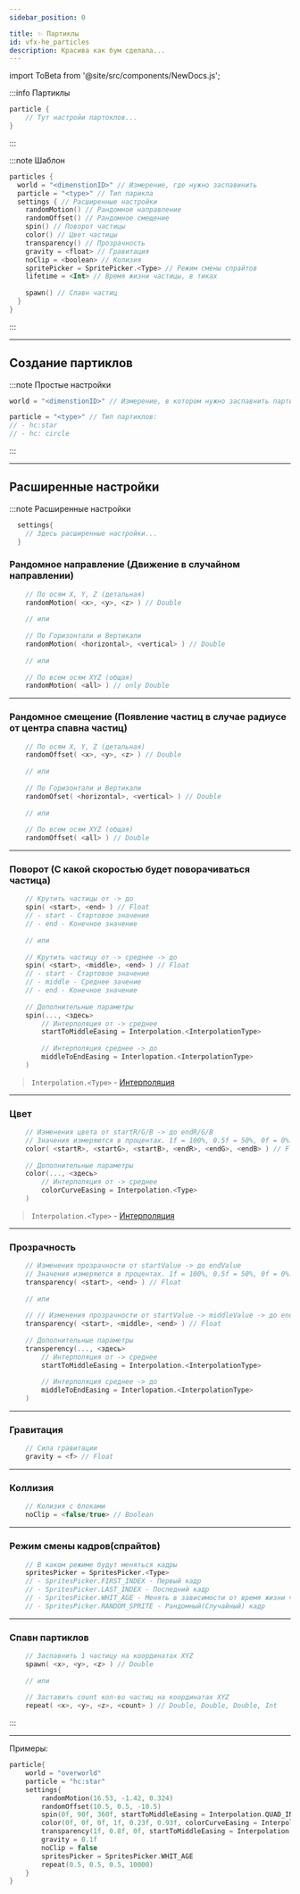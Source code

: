 ```yaml
---
sidebar_position: 0

title: ✨ Партиклы
id: vfx-he_particles
description: Красива как бум сделала...
---
```


import ToBeta from '@site/src/components/NewDocs.js';

<ToBeta url='welcome' />

:::info Партиклы
```kts
particle {
    // Тут настройи партоклов...
}
```
:::

:::note Шаблон
```kts
particles {
  world = "<dimenstionID>" // Измерение, где нужно заспавинить
  particle = "<type>" // Тип парикла
  settings { // Расширенные настройки
    randomMotion() // Рандомное направление
    randomOffset() // Рандомное смещение
    spin() // Поворот частицы
    color() // Цвет частицы
    transparency() // Прозрачность
    gravity = <float> // Гравитация
    noClip = <boolean> // Колизия
    spritePicker = SpritePicker.<Type> // Режим смены спрайтов
    lifetime = <Int> // Время жизни частицы, в тиках
    
    spawn() // Спавн частиц
  }
}
```
:::

---

## Создание партиклов

:::note Простые настройки
```kts
world = "<dimenstionID>" // Измерение, в котором нужно заспавнить партиклы
```
```kts
particle = "<type>" // Тип партиклов:
// - hc:star
// - hc: circle
```
:::

---

## Расширенные настройки

:::note Расширенные настройки

```kts
  settings{
    // Здесь расширенные настройки...
  }
```

### Рандомное направление (Движение в случайном направлении)
```kts
    // По осям X, Y, Z (детальная)
    randomMotion( <x>, <y>, <z> ) // Double
    
    // или
    
    // По Горизонтали и Вертикали
    randomMotion( <horizontal>, <vertical> ) // Double
    
    // или
    
    // По всем осям XYZ (общая)
    randomMotion( <all> ) // only Double
```
---
### Рандомное смещение (Появление частиц в случае радиусе от центра спавна частиц)
```kts
    // По осям X, Y, Z (детальная)
    randomOffset( <x>, <y>, <z> ) // Double
    
    // или
    
    // По Горизонтали и Вертикали
    randomOfset( <horizontal>, <vertical> ) // Double
    
    // или
    
    // По всем осям XYZ (общая)
    randomOffset( <all> ) // Double
```
---
### Поворот (С какой скоростью будет поворачиваться частица)
```kts
    // Крутить частицы от -> до
    spin( <start>, <end> ) // Float
    // - start - Стартовое значение
    // - end - Конечное значение
    
    // или
    
    // Крутить частицу от -> среднее -> до
    spin( <start>, <middle>, <end> ) // Float
    // - start - Стартовое значение
    // - middle - Среднее зачение
    // - end - Конечное значение
    
    // Дополнительные параметры
    spin(..., <здесь>
        // Интерполяция от -> среднее
        startToMiddleEasing = Interpolation.<InterpolationType>
        
        // Интерполяция среднее -> до
        middleToEndEasing = Interlopation.<InterpolationType>
    )
```

> `Interpolation.<Type>` - [Интерполяция](../9-Tools/99-interpolations)
---
### Цвет
```kts
    // Изменения цвета от startR/G/B -> до endR/G/B
    // Значения измеряются в процентах. 1f = 100%, 0.5f = 50%, 0f = 0%.
    color( <startR>, <startG>, <startB>, <endR>, <endG>, <endB> ) // Float
    
    // Дополнительные параметры
    color(..., <здесь>
        // Интерполяция от -> среднее
        colorCurveEasing = Interpolation.<Type>
    )
```

> `Interpolation.<Type>` - [Интерполяция](../9-Tools/99-interpolations)
---
### Прозрачность
```kts
    // Изменения прозрачности от startValue -> до endValue
    // Значения измеряются в процентах. 1f = 100%, 0.5f = 50%, 0f = 0%.
    transparency( <start>, <end> ) // Float
    
    // или
    
    // // Изменения прозрачности от startValue -> middleValue -> до endValue
    transparency( <start>, <middle>, <end> ) // Float
    
    // Дополнительные параметры
    transperency(..., <здесь>
        // Интерполяция от -> среднее
        startToMiddleEasing = Interpolation.<InterpolationType>
        
        // Интерполяция среднее -> до
        middleToEndEasing = Interlopation.<InterpolationType>
    )
```
---
### Гравитация
```kts
    // Сила гравитации
    gravity = <f> // Float
```
---
### Коллизия
```kts
    // Колизия с блоками
    noClip = <false/true> // Boolean
```
---
### Режим смены кадров(спрайтов)
```kts
    // В каком режиме будут меняться кадры
    spritesPicker = SpritesPicker.<Type>
    // - SpritesPicker.FIRST_INDEX - Первый кадр
    // - SpritesPicker.LAST_INDEX - Последний кадр
    // - SpritesPicker.WHIT_AGE - Менять в зависимости от время жизни частицы
    // - SpritesPicker.RANDOM_SPRITE - Рандомный(Случайный) кадр
```
---
### Спавн партиклов
```kts
    // Заспавнить 1 частицу на координатах XYZ
    spawn( <x>, <y>, <z> ) // Double
    
    // или
    
    // Заставить count кол-во частиц на координатах XYZ
    repeat( <x>, <y>, <z>, <count> ) // Double, Double, Double, Int
```
:::

---

Примеры:
```kts
particle{
    world = "overworld"
    particle = "hc:star"
    settings{
        randomMotion(16.53, -1.42, 0.324)
        randomOffset(10.5, 0.5, -10.5)
        spin(0f, 90f, 360f, startToMiddleEasing = Interpolation.QUAD_IN, middleToEndEasing = Interpolation.QUAD_OUT)
        color(0f, 0f, 0f, 1f, 0.23f, 0.93f, colorCurveEasing = Interpolation.QUAD_IN_OUT)
        transparency(1f, 0.8f, 0f, startToMiddleEasing = Interpolation.QUAD_IN, middleToEndEasing = Interpolation.QIAD_OUT)
        gravity = 0.1f
        noClip = false
        spritesPicker = SpritesPicker.WHIT_AGE
        repeat(0.5, 0.5, 0.5, 10000)
    }
}
```
